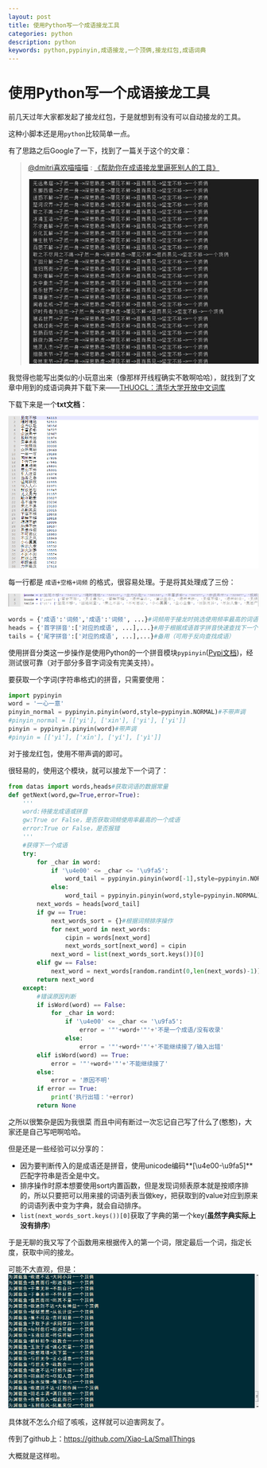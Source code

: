 ```yaml
---
layout: post
title: 使用Python写一个成语接龙工具
categories: python
description: python
keywords: python,pypinyin,成语接龙,一个顶俩,接龙红包,成语词典
---
```






# 使用Python写一个成语接龙工具

前几天过年大家都发起了接龙红包，于是就想到有没有可以自动接龙的工具。

这种小脚本还是用`python`比较简单一点。

有了思路之后Google了一下，找到了一篇关于这个的文章：

> [@dmitri喜欢喵喵喵](https://www.zhihu.com/people/laoqiu-57) : [《帮助你在成语接龙里逼死别人的工具》](https://zhuanlan.zhihu.com/p/78416952)
>
> ![文章](\images\Chengyu.png)

我觉得也能写出类似的小玩意出来（像那样开线程确实不敢啊哈哈），就找到了文章中用到的成语词典并下载下来——[THUOCL：清华大学开放中文词库](http://thuocl.thunlp.org/) 

[THUOCL（THU Open Chinese Lexicon）是由清华大学自然语言处理与社会人文计算实验室整理推出的一套高质量的中文词库。]: http://thuocl.thunlp.org/
[THUOCL面向国内外大学、研究所、企业、机构以及个人免费开放，可用于研究与商业。。]: http://thuocl.thunlp.org/

下载下来是一个**txt文档**：

![文档](\images\Chengyu_1.png)

每一行都是 `成语+空格+词频` 的格式，很容易处理。于是将其处理成了三份：

![文档](\images\Chengyu_2.png)

```python
words = {'成语':'词频','成语':'词频', ...}#词频用于接龙时挑选使用频率最高的词语
heads = {'首字拼音':['对应的成语', ...],...}#用于根据成语首字拼音快速查找下一个词
tails = {'尾字拼音':['对应的成语', ...],...}#备用（可用于反向查找成语）
```

使用拼音分类这一步操作是使用Python的一个拼音模块`pypinyin`([Pypi文档](https://pypi.org/project/pypinyin/))，经测试很可靠（对于部分多音字词没有完美支持）。

要获取一个字词(字符串格式)的拼音，只需要使用：

```python
import pypinyin
word = '一心一意'
pinyin_normal = pypinyin.pinyin(word,style=pypinyin.NORMAL)#不带声调
#pinyin_normal = [['yi'], ['xin'], ['yi'], ['yi']]
pinyin = pypinyin.pinyin(word)#带声调
#pinyin = [['yì'], ['xīn'], ['yí'], ['yì']]
```

对于接龙红包，使用不带声调的即可。

很轻易的，使用这个模块，就可以接龙下一个词了：

```python
from datas import words,heads#获取词语的数据常量
def getNext(word,gw=True,error=True):
    '''
    word:待接龙成语或拼音
    gw:True or False，是否获取词频使用率最高的一个成语
    error:True or False，是否报错
    '''
    #获得下一个成语
    try:
        for _char in word:
            if '\u4e00' <= _char <= '\u9fa5':
                word_tail = pypinyin.pinyin(word[-1],style=pypinyin.NORMAL)[0][0]
            else:
                word_tail = pypinyin.pinyin(word,style=pypinyin.NORMAL)[0][0]
        next_words = heads[word_tail]
        if gw == True:
            next_words_sort = {}#根据词频排序操作
            for next_word in next_words:
                cipin = words[next_word]
                next_words_sort[next_word] = cipin
            next_word = list(next_words_sort.keys())[0]
        elif gw == False:
            next_word = next_words[random.randint(0,len(next_words)-1)]
        return next_word
    except:
        #错误原因判断
        if isWord(word) == False:
            for _char in word:
                if '\u4e00' <= _char <= '\u9fa5':
                    error = '"'+word+'"'+'不是一个成语/没有收录'
                else:
                    error = '"'+word+'"'+'不能继续接了/输入出错'
        elif isWord(word) == True:
            error = '"'+word+'"'+'不能继续接了'
        else:
            error = '原因不明'
        if error == True:
            print('执行出错：'+error)
        return None
```

之所以很繁杂是因为我很菜 而且中间有断过一次忘记自己写了什么了(憨憨)，大家还是自己写吧啊哈哈。

但是还是一些经验可以分享的：

- 因为要判断传入的是成语还是拼音，使用unicode编码**[\u4e00-\u9fa5]**匹配字符串是否全是中文。
- 排序操作时原本想要使用sort内置函数，但是发现词频表原本就是按顺序排的，所以只要把可以用来接的词语列表当做key，把获取到的value对应到原来的词语列表中变为字典，就会自动排序。
- `list(next_words_sort.keys())[0]`获取了字典的第一个key(**虽然字典实际上没有排序**)

于是无聊的我又写了个函数用来根据传入的第一个词，限定最后一个词，指定长度，获取中间的接龙。

可能不大直观，但是：
![文档](\images\Chengyu_3.png)

具体就不怎么介绍了咳咳，这样就可以迫害网友了。

传到了github上：https://github.com/Xiao-La/SmallThings

大概就是这样啦。